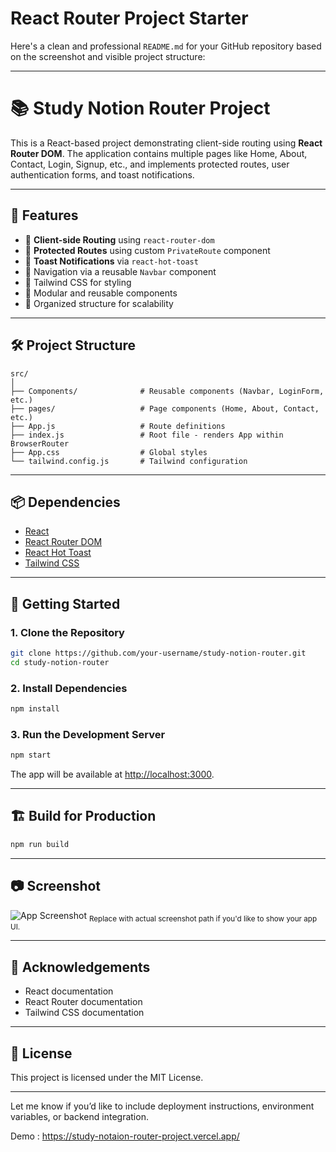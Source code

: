 # React Router Project Starter

Here's a clean and professional `README.md` for your GitHub repository based on the screenshot and visible project structure:

---

# 📚 Study Notion Router Project

This is a React-based project demonstrating client-side routing using **React Router DOM**. The application contains multiple pages like Home, About, Contact, Login, Signup, etc., and implements protected routes, user authentication forms, and toast notifications.

---

## 🚀 Features

* 🔀 **Client-side Routing** using `react-router-dom`
* 🔐 **Protected Routes** using custom `PrivateRoute` component
* 🔔 **Toast Notifications** via `react-hot-toast`
* 🧭 Navigation via a reusable `Navbar` component
* 💅 Tailwind CSS for styling
* 🧩 Modular and reusable components
* 🧪 Organized structure for scalability

---

## 🛠️ Project Structure

```
src/
│
├── Components/              # Reusable components (Navbar, LoginForm, etc.)
├── pages/                   # Page components (Home, About, Contact, etc.)
├── App.js                   # Route definitions
├── index.js                 # Root file - renders App within BrowserRouter
├── App.css                  # Global styles
└── tailwind.config.js       # Tailwind configuration
```

---

## 📦 Dependencies

* [React](https://reactjs.org/)
* [React Router DOM](https://reactrouter.com/)
* [React Hot Toast](https://react-hot-toast.com/)
* [Tailwind CSS](https://tailwindcss.com/)

---

## 📲 Getting Started

### 1. Clone the Repository

```bash
git clone https://github.com/your-username/study-notion-router.git
cd study-notion-router
```

### 2. Install Dependencies

```bash
npm install
```

### 3. Run the Development Server

```bash
npm start
```

The app will be available at [http://localhost:3000](http://localhost:3000).

---

## 🏗️ Build for Production

```bash
npm run build
```

---

## 📷 Screenshot

![App Screenshot](./path-to-screenshot.png) <sub>Replace with actual screenshot path if you'd like to show your app UI.</sub>

---

## 🙌 Acknowledgements

* React documentation
* React Router documentation
* Tailwind CSS documentation

---

## 📄 License

This project is licensed under the MIT License.

---

Let me know if you’d like to include deployment instructions, environment variables, or backend integration.


Demo : https://study-notaion-router-project.vercel.app/
